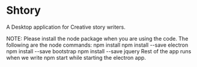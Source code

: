 # Shtory
A Desktop application for Creative story writers.

NOTE: Please install the node package when you are using the code.
The following are the node commands:
npm install
npm install --save electron
npm install --save bootstrap
npm install --save jquery
Rest of the app runs when we write npm start while starting the electron app.
